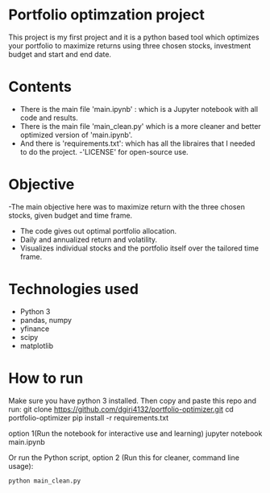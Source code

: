 # Portfolio optimzation project
This project is my first project and it is a python based tool which optimizes your portfolio to maximize returns using three chosen stocks, investment budget and start and end date.

# Contents
- There is the main file 'main.ipynb' : which is a Jupyter notebook with all code and results.
- There is the main file 'main_clean.py' which is a more cleaner and better optimized version of 'main.ipynb'.
- And there is  'requirements.txt': which has all the libraires that I needed to do the project.
-'LICENSE' for open-source use.

# Objective
-The main objective here was to maximize return with the three chosen stocks, given budget and time frame.
- The code gives out optimal portfolio allocation.
- Daily and annualized return and volatility.
- Visualizes individual stocks and the portfolio itself over the tailored time frame.

# Technologies used
- Python 3
- pandas, numpy
- yfinance
- scipy
- matplotlib

# How to run
Make sure you have python 3 installed. Then copy and paste this repo and run:
git clone https://github.com/dgiri4132/portfolio-optimizer.git
cd portfolio-optimizer
pip install -r requirements.txt

option 1(Run the notebook for interactive use and learning)
jupyter notebook main.ipynb

Or run the Python script, option 2 (Run this for cleaner, command line usage):
```bash
python main_clean.py
